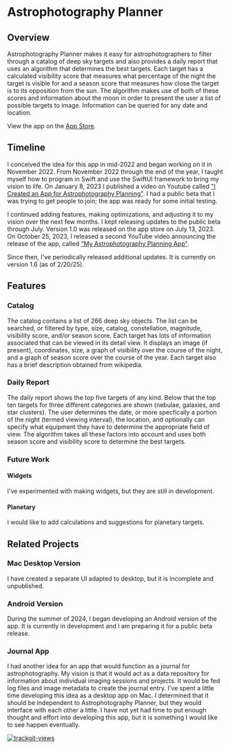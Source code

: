 # Astrophotography Planner
## Overview

Astrophotography Planner makes it easy for astrophotographers to filter through a catalog of deep sky targets and also provides
a daily report that uses an algorithm that determines the best targets.  Each target has a calculated visibility score that measures
what percentage of the night the target is visible for and a season score that measures how close the target is to its opposition
from the sun. The algorithm makes use of both of these scores and information about the moon in order to present the user a list
of possible targets to image. Information can be queried for any date and location.

View the app on the [App Store](https://apps.apple.com/us/app/astrophotography-planner/id1661476234).

## Timeline
I conceived the idea for this app in mid-2022 and began working on it in November 2022. From November 2022 through the end of the year,
I taught myself how to program in Swift and use the SwiftUI framework to bring my vision to life. On January 8, 2023 I published a video on
Youtube called ["I Created an App for Astrophotography Planning"](https://www.youtube.com/watch?v=TEC2_SUVBvc). I had a public beta
 that I was trying to get people to join; the app was ready for some initial testing.

I continued adding features, making optimizations, and adjusting it to my vision over the next few months. I kept releasing updates to the
public beta through July. Version 1.0 was released on the app store on July 13, 2023. On October 25, 2023, I released a second YouTube
video announcing the release of the app, called ["My Astrophotography Planning App"](https://www.youtube.com/watch?v=U2BWvj2M7jY).

Since then, I've periodically released additional updates. It is currently on version 1.6 (as of 2/20/25).

## Features

### Catalog
The catalog contains a list of 266 deep sky objects. The list can be searched, or filtered by type, size, catalog, constellation, magnitude, visibility
score, and/or season score. Each target has lots of information associated that can be viewed in its detail view. It displays an image (if present), 
coordinates, size, a graph of visibility over the course of the night, and a graph of season score over the course of the year. Each target also has a
brief description obtained from wikipedia.

### Daily Report
The daily report shows the top five targets of any kind. Below that the top ten targets for three different categories are shown (nebulae, galaxies,
and star clusters). The user determines the date, or more specfically a portion of the night (termed viewing interval), the location, and optionally 
can specify what equipment they have to determine the appropriate field of view. The algorithm takes all these factors into account and uses both
season score and visibility score to determine the best targets.

### Future Work

#### Widgets 
I've experimented with making widgets, but they are still in development.

#### Planetary
I would like to add calculations and suggestions for planetary targets.

## Related Projects

### Mac Desktop Version
I have created a separate UI adapted to desktop, but it is incomplete and unpublished.

### Android Version
During the summer of 2024, I began developing an Android version of the app. It is currently in development and I am preparing it for a
public beta release.

### Journal App
I had another idea for an app that would function as a journal for astrophotography. My vision is that it would act as a data repository for
information about individual imaging sessions and projects. It would be fed log files and image metadata to create the journal entry. I've
spent a little time developing this idea as a desktop app on Mac. I determined that it should be independent to Astrophotography Planner,
but they would interface with each other a little. I have not yet had time to put enough thought and effort into developing this app, but it
is something I would like to see happen eventually.

<a href="https://trackgit.com">
<img src="https://us-central1-trackgit-analytics.cloudfunctions.net/token/ping/m7pctpt9zr2bgfgbh5sm" alt="trackgit-views" />
</a>
